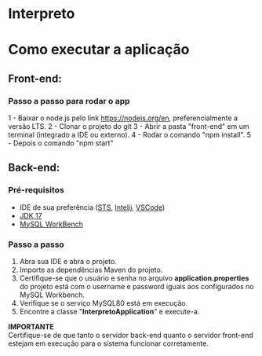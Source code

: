 # Interpreto


# Como executar a aplicação
## Front-end:
### Passo a passo para rodar o app
1 - Baixar o node.js pelo link https://nodejs.org/en, preferencialmente a versão LTS. 
2 - Clonar o projeto do git
3 - Abrir a pasta "front-end" em um terminal (integrado a IDE ou externo).
4 - Rodar o comando "npm install".
5 - Depois o comando "npm start"

## Back-end: 
### Pré-requisitos
- IDE de sua preferência ([STS](https://spring.io/tools), [Intelij](https://www.jetbrains.com/pt-br/idea/download/?section=windows), [VSCode](https://code.visualstudio.com/download))
- [JDK 17](https://www.oracle.com/java/technologies/javase/jdk17-archive-downloads.html)
- [MySQL WorkBench](https://dev.mysql.com/downloads/installer/)
### Passo a passo
1. Abra sua IDE e abra o projeto.
2. Importe as dependências Maven do projeto.
3. Certifique-se que o usuário e senha no arquivo **application.properties** do projeto está com o username e password iguais aos configurados no MySQL Workbench.
4. Verifique se o serviço MySQL80 está em execução.
5. Encontre a classe "**InterpretoApplication**" e execute-a.
   
**IMPORTANTE** <br>
Certifique-se de que tanto o servidor back-end quanto o servidor front-end estejam em execução para o sistema funcionar corretamente.

<!-- [Texto do Link](https://www.google.com.br/?hl=pt-BR) -->
